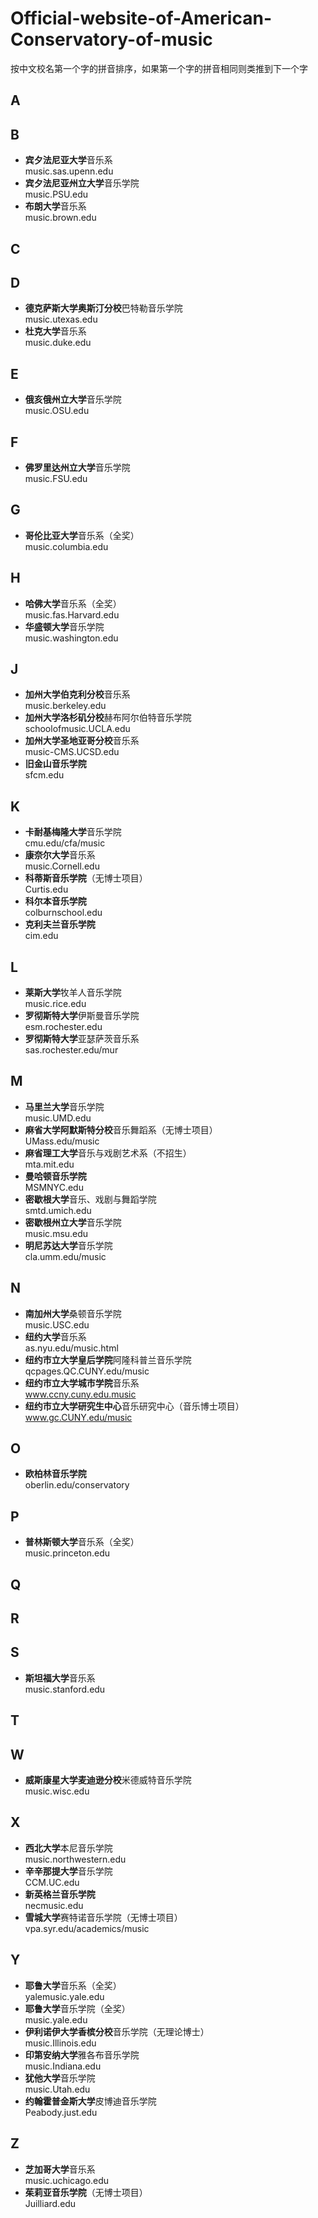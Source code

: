 # Official-website-of-American-Conservatory-of-music
按中文校名第一个字的拼音排序，如果第一个字的拼音相同则类推到下一个字
## A 
## B 
- **宾夕法尼亚大学**音乐系<br>
music.sas.upenn.edu
- **宾夕法尼亚州立大学**音乐学院<br>
music.PSU.edu
- **布朗大学**音乐系<br>
music.brown.edu
## C 
## D 
- **德克萨斯大学奥斯汀分校**巴特勒音乐学院<br>
music.utexas.edu
- **杜克大学**音乐系<br>
music.duke.edu
## E 
- **俄亥俄州立大学**音乐学院<br>
music.OSU.edu
## F 
- **佛罗里达州立大学**音乐学院<br>
music.FSU.edu
## G 
- **哥伦比亚大学**音乐系（全奖）<br>
music.columbia.edu
## H 
- **哈佛大学**音乐系（全奖）<br>
music.fas.Harvard.edu
- **华盛顿大学**音乐学院<br>
music.washington.edu
## J 
- **加州大学伯克利分校**音乐系<br>
music.berkeley.edu
- **加州大学洛杉矶分校**赫布阿尔伯特音乐学院<br>
schoolofmusic.UCLA.edu
- **加州大学圣地亚哥分校**音乐系<br>
music-CMS.UCSD.edu
- **旧金山音乐学院**<br>
sfcm.edu
## K 
- **卡耐基梅隆大学**音乐学院<br>
cmu.edu/cfa/music
- **康奈尔大学**音乐系<br>
music.Cornell.edu
- **科蒂斯音乐学院**（无博士项目）<br>
Curtis.edu
- **科尔本音乐学院**<br>
colburnschool.edu
- **克利夫兰音乐学院**<br>
cim.edu<br>
## L 
- **莱斯大学**牧羊人音乐学院<br>
music.rice.edu
- **罗彻斯特大学**伊斯曼音乐学院<br>
esm.rochester.edu
- **罗彻斯特大学**亚瑟萨茨音乐系<br>
sas.rochester.edu/mur
## M 
- **马里兰大学**音乐学院<br>
music.UMD.edu
- **麻省大学阿默斯特分校**音乐舞蹈系（无博士项目）<br>
UMass.edu/music
- **麻省理工大学**音乐与戏剧艺术系（不招生）<br>
mta.mit.edu
- **曼哈顿音乐学院**<br>
MSMNYC.edu
- **密歇根大学**音乐、戏剧与舞蹈学院<br>
smtd.umich.edu
- **密歇根州立大学**音乐学院<br>
music.msu.edu
- **明尼苏达大学**音乐学院<br>
cla.umm.edu/music
## N 
- **南加州大学**桑顿音乐学院<br>
music.USC.edu
- **纽约大学**音乐系<br>
as.nyu.edu/music.html
- **纽约市立大学皇后学院**阿隆科普兰音乐学院<br>
qcpages.QC.CUNY.edu/music
- **纽约市立大学城市学院**音乐系<br>
www.ccny.cuny.edu.music
- **纽约市立大学研究生中心**音乐研究中心（音乐博士项目）<br>
www.gc.CUNY.edu/music
## O 
- **欧柏林音乐学院**<br>
oberlin.edu/conservatory
## P 
- **普林斯顿大学**音乐系（全奖）<br>
music.princeton.edu
## Q 
## R 
## S 
- **斯坦福大学**音乐系<br>
music.stanford.edu
## T 
## W 
- **威斯康星大学麦迪逊分校**米德威特音乐学院<br>
music.wisc.edu
## X 
- **西北大学**本尼音乐学院<br>
music.northwestern.edu
- **辛辛那提大学**音乐学院<br>
CCM.UC.edu
- **新英格兰音乐学院**<br>
necmusic.edu
- **雪城大学**赛特诺音乐学院（无博士项目）<br>
vpa.syr.edu/academics/music
## Y 
- **耶鲁大学**音乐系（全奖）<br>
yalemusic.yale.edu
- **耶鲁大学**音乐学院（全奖）<br>
music.yale.edu
- **伊利诺伊大学香槟分校**音乐学院（无理论博士）<br>
music.Illinois.edu
- **印第安纳大学**雅各布音乐学院<br>
music.Indiana.edu
- **犹他大学**音乐学院<br>
music.Utah.edu
- **约翰霍普金斯大学**皮博迪音乐学院<br>
Peabody.just.edu
## Z 
- **芝加哥大学**音乐系<br>
music.uchicago.edu
- **茱莉亚音乐学院**（无博士项目）<br>
Juilliard.edu
